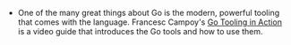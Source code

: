 - One of the many great things about Go is the modern, powerful tooling that comes with the language. Francesc Campoy's [Go Tooling in Action](https://youtu.be/uBjoTxosSys) is a video guide that introduces the Go tools and how to use them.
